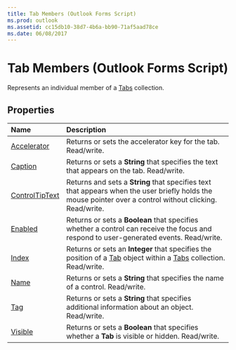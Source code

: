 ```yaml
---
title: Tab Members (Outlook Forms Script)
ms.prod: outlook
ms.assetid: cc15db10-38d7-4b6a-bb90-71af5aad78ce
ms.date: 06/08/2017
---
```



# Tab Members (Outlook Forms Script)

Represents an individual member of a  [Tabs](tabs-object-outlook-forms-script.md) collection.


## Properties



|**Name**|**Description**|
|:-----|:-----|
| [Accelerator](tab-accelerator-property-outlook-forms-script.md)|Returns or sets the accelerator key for the tab. Read/write.|
| [Caption](tab-caption-property-outlook-forms-script.md)|Returns or sets a  **String** that specifies the text that appears on the tab. Read/write.|
| [ControlTipText](tab-controltiptext-property-outlook-forms-script.md)|Returns and sets a  **String** that specifies text that appears when the user briefly holds the mouse pointer over a control without clicking. Read/write.|
| [Enabled](tab-enabled-property-outlook-forms-script.md)|Returns or sets a  **Boolean** that specifies whether a control can receive the focus and respond to user-generated events. Read/write.|
| [Index](tab-index-property-outlook-forms-script.md)|Returns or sets an  **Integer** that specifies the position of a [Tab](tab-object-outlook-forms-script.md) object within a [Tabs](tabs-object-outlook-forms-script.md) collection. Read/write.|
| [Name](tab-name-property-outlook-forms-script.md)|Returns or sets a  **String** that specifies the name of a control. Read/write.|
| [Tag](tab-tag-property-outlook-forms-script.md)|Returns or sets a  **String** that specifies additional information about an object. Read/write.|
| [Visible](tab-visible-property-outlook-forms-script.md)|Returns or sets a  **Boolean** that specifies whether a **Tab** is visible or hidden. Read/write.|



